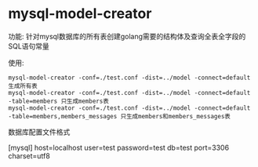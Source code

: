 # mysql-model-creator

功能: 针对mysql数据库的所有表创建golang需要的结构体及查询全表全字段的SQL语句常量

使用:

	mysql-model-creator -conf=./test.conf -dist=../model -connect=default  生成所有表
	mysql-model-creator -conf=./test.conf -dist=../model -connect=default -table=members 只生成members表
	mysql-model-creator -conf=./test.conf -dist=../model -connect=default -table=members,members_messages 只生成members和members_messages表

数据库配置文件格式

[mysql]
host=localhost
user=test
password=test
db=test
port=3306
charset=utf8